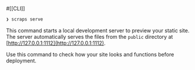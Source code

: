#[[CLI]]

```bash
❯ scraps serve
```

This command starts a local development server to preview your static site. The server automatically serves the files from the `public` directory at [http://127.0.0.1:1112](http://127.0.0.1:1112).

Use this command to check how your site looks and functions before deployment.
